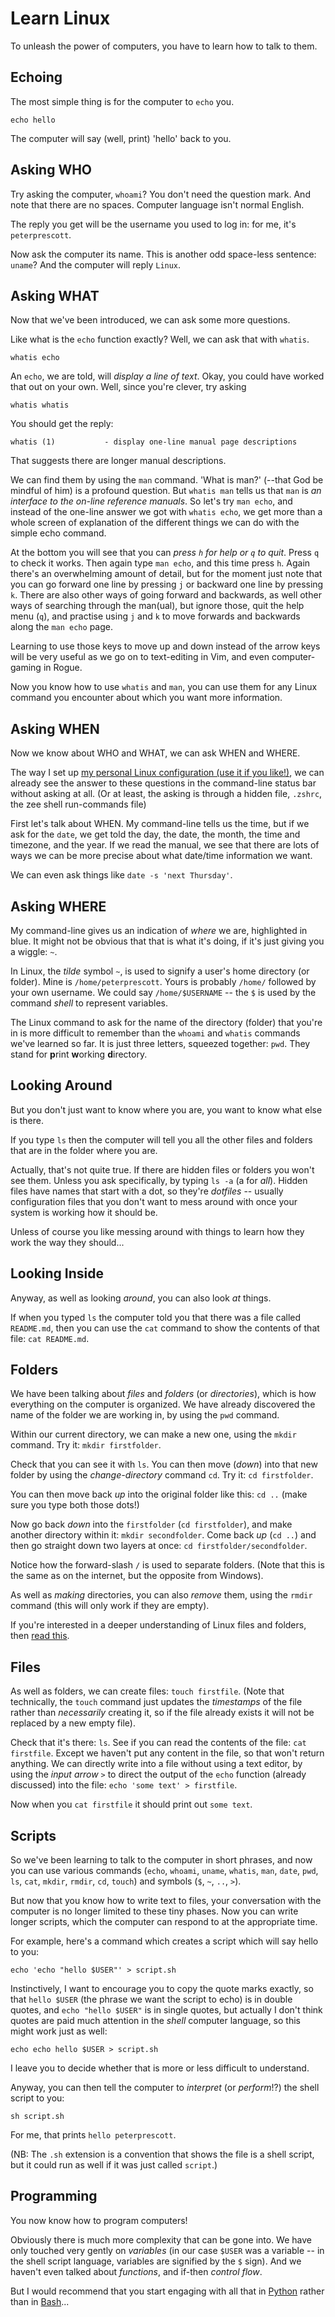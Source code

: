 # Learn Linux

To unleash the power of computers, you have to learn how to talk to them.

## Echoing

The most simple thing is for the computer to `echo` you.

``` 
echo hello 
```

The computer will say (well, print) 'hello' back to you.

## Asking WHO

Try asking the computer, `whoami`? You don't need the question mark. And note
that there are no spaces. Computer language isn't normal English.

The reply you get will be the username you used to log in: for me, it's
`peterprescott`.

Now ask the computer its name. This is another odd space-less sentence: `uname`?
And the computer will reply `Linux`.

## Asking WHAT

Now that we've been introduced, we can ask some more questions.

Like what is the `echo` function exactly? Well, we can ask that with `whatis`.

``` 
whatis echo 
``` 

An `echo`, we are told, will *display a line of text*. Okay,
you could have worked that out on your own. Well, since you're clever, try
asking 
``` 
whatis whatis 
```

You should get the reply: 
```
whatis (1)           - display one-line manual page descriptions 
```

That suggests there are longer manual descriptions.

We can find them by using the `man` command. 'What is man?' (--that God be
mindful of him) is a profound question. But `whatis man` tells us that `man` is
*an interface to the on-line reference manuals*. So let's try `man echo`, and
instead of the one-line answer we got with `whatis echo`, we get more than a
whole screen of explanation of the different things we can do with the simple
echo command.

At the bottom you will see that you can *press `h` for help or `q` to quit*.
Press `q` to check it works. Then again type `man echo`, and this time press
`h`. Again there's an overwhelming amount of detail, but for the moment just
note that you can go forward one line by pressing `j` or backward one line by
pressing `k`. There are also other ways of going forward and backwards, as well
other ways of searching through the man(ual), but ignore those, quit the help
menu (`q`), and practise using `j` and `k` to move forwards and backwards along
the `man echo` page.

Learning to use those keys to move up and down instead of the arrow keys will be
very useful as we go on to text-editing in Vim, and even computer-gaming in
Rogue.

Now you know how to use `whatis` and `man`, you can use them for any Linux
command you encounter about which you want more information.

## Asking WHEN

Now we know about WHO and WHAT, we can ask WHEN and WHERE.

The way I set up [my personal Linux configuration (use it if you
like!)](https://github.com/peterprescott/.dotfiles), we can already see the
answer to these questions in the command-line status bar without asking at all.
(Or at least, the asking is through a hidden file, `.zshrc`, the zee shell
run-commands file)

First let's talk about WHEN. My command-line tells us the time, but if we ask
for the `date`, we get told the day, the date, the month, the time and timezone,
and the year. If we read the manual, we see that there are lots of ways we can
be more precise about what date/time information we want.

We can even ask things like `date -s 'next Thursday'`.

## Asking WHERE

My command-line gives us an indication of *where* we are, highlighted in blue.
It might not be obvious that that is what it's doing, if it's just giving you a
wiggle: `~`.

In Linux, the *tilde* symbol `~`, is used to signify a user's home directory (or
folder).  Mine is `/home/peterprescott`. Yours is probably `/home/` followed by
your own username. We could say `/home/$USERNAME` -- the `$` is used by the
command *shell* to represent variables.

The Linux command to ask for the name of the directory (folder) that you're in
is more difficult to remember than the `whoami` and `whatis` commands we've
learned so far. It is just three letters, squeezed together: `pwd`. They stand
for **p**rint **w**orking **d**irectory.

## Looking Around

But you don't just want to know where you are, you want to know what else is
there.

If you type `ls` then the computer will tell you all the other files and folders
that are in the folder where you are.

Actually, that's not quite true. If there are hidden files or folders you won't
see them. Unless you ask specifically, by typing `ls -a` (a for *all*). Hidden
files have names that start with a dot, so they're *dotfiles* -- usually
configuration files that you don't want to mess around with once your system is
working how it should be.

Unless of course you like messing around with things to learn how they work the
way they should...

## Looking Inside

Anyway, as well as looking *around*, you can also look *at* things.

If when you typed `ls` the computer told you that there was a file called
`README.md`, then you can use the `cat` command to show the contents of that
file: `cat README.md`.

## Folders

We have been talking about *files* and *folders* (or *directories*), which is how
everything on the computer is organized. We have already discovered the name of
the folder we are working in, by using the `pwd` command.

Within our current directory, we can make a new one, using the `mkdir` command.
Try it: `mkdir firstfolder`. 

Check that you can see it with `ls`. You can then move (*down*) into that new folder 
by using the *change-directory* command `cd`. Try it: `cd firstfolder`.

You can then move back *up* into the original folder like this: `cd ..` (make
sure you type both those dots!)

Now go back *down* into the `firstfolder` (`cd firstfolder`), and make another 
directory within it: `mkdir secondfolder`. Come back *up* (`cd ..`) and then go 
straight down two layers at once: `cd firstfolder/secondfolder`.

Notice how the forward-slash `/` is used to separate folders. (Note that this is
the same as on the internet, but the opposite from Windows).

As well as *making* directories, you can also *remove* them, using the `rmdir`
command (this will only work if they are empty).

If you're interested in a deeper understanding of Linux files and folders, then [read
this](https://peter.upfold.org.uk/blog/2006/07/18/a-guide-to-files-and-folders-on-linux/).

## Files

As well as folders, we can create files: `touch firstfile`. (Note that
technically, the `touch` command just updates the *timestamps* of the file
rather than *necessarily* creating it, so if the file already exists it will not
be replaced by a new empty file).

Check that it's there: `ls`. See if you can read the contents of the file: `cat
firstfile`. Except we haven't put any content in the file, so that won't return
anything. We can directly write into a file without using a text editor, by
using the *input arrow* `>` to direct the output of the `echo` function (already
discussed) into the file: `echo 'some text' > firstfile`. 

Now when you `cat firstfile` it should print out `some text`.

## Scripts

So we've been learning to talk to the computer in short phrases, and now you can
use various commands (`echo`, `whoami`, `uname`, `whatis`, `man`, `date`, `pwd`,
`ls`, `cat`, `mkdir`, `rmdir`, `cd`, `touch`) and symbols (`$`, `~`, `..`, `>`).

But now that you know how to write text to files, your conversation with the
computer is no longer limited to these tiny phases. Now you can write longer
scripts, which the computer can respond to at the appropriate time.

For example, here's a command which creates a script which will say hello to
you:
```
echo 'echo "hello $USER"' > script.sh
```

Instinctively, I want to encourage you to copy the quote marks exactly, so that
`hello $USER` (the phrase we want the script to echo) is in double quotes, and
`echo "hello $USER"` is in single quotes, but actually I don't think quotes are
paid much attention in the *shell* computer language, so this might work just as
well:

```
echo echo hello $USER > script.sh
```

I leave you to decide whether that is more or less difficult to understand.

Anyway, you can then tell the computer to *interpret* (or *perform*!?) the 
shell script to you:

```
sh script.sh
```


For me, that prints `hello peterprescott`.

(NB: The `.sh` extension is a convention that shows the file is a shell script, but
it could run as well if it was just called `script`.)

## Programming

You now know how to program computers! 

Obviously there is much more complexity that can be gone into. We have only
touched very gently on *variables* (in our case `$USER` was a variable -- in the
shell script language, variables are signified by the `$` sign). And we haven't
even talked about *functions*, and if-then *control flow*.

But I would recommend that you start engaging with all that in
[Python](https://docs.python.org/3/tutorial/index.html) rather
than in [Bash](https://ryanstutorials.net/bash-scripting-tutorial/)...





